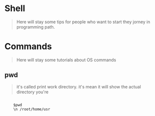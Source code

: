 # Shell
> Here will stay some tips for people who want to start they jorney in programming path.

# Commands
> Here will stay some tutorials about OS commands

## pwd
> it's called print work directory. it's mean it will show the actual directory you're

<code>
    $pwd
    \n /root/home/usr
</code>
